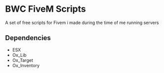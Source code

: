 # BWC FiveM Scripts
A set of free scripts for Fivem i made during the time of me running servers

## Dependencies
- ESX
- Ox_Lib
- Ox_Target
- Ox_Inventory
